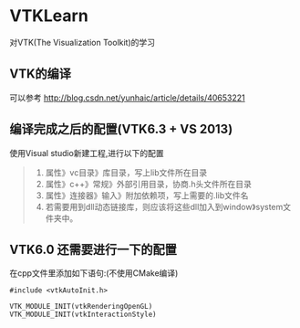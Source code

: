 # VTKLearn
对VTK(The Visualization Toolkit)的学习

## VTK的编译
可以参考 http://blog.csdn.net/yunhaic/article/details/40653221

## 编译完成之后的配置(VTK6.3 + VS 2013)
使用Visual studio新建工程,进行以下的配置
> 1. 属性》vc目录》库目录，写上lib文件所在目录
> 2. 属性》c++》常规》外部引用目录，协商.h头文件所在目录
> 3. 属性》连接器》输入》附加依赖项，写上需要的.lib文件名
> 4. 若需要用到dll动态链接库，则应该将这些dll加入到window》system文件夹中。


## VTK6.0 还需要进行一下的配置
在cpp文件里添加如下语句:(不使用CMake编译)
    
    #include <vtkAutoInit.h>
    
    VTK_MODULE_INIT(vtkRenderingOpenGL)
    VTK_MODULE_INIT(vtkInteractionStyle)
